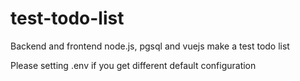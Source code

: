 # test-todo-list
Backend and frontend node.js, pgsql and vuejs make a test todo list

Please setting .env if you get different default configuration
